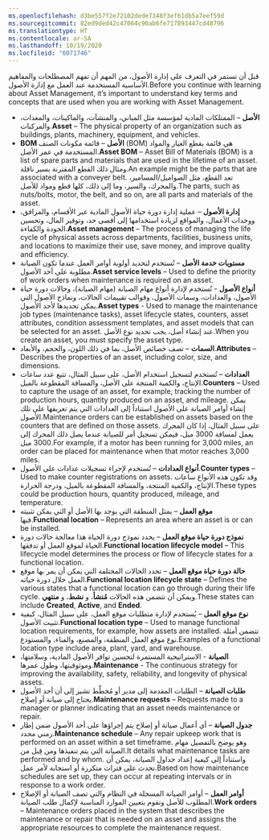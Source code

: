 ```yaml
---
ms.openlocfilehash: d3be557f2e72102dede7348f3ef61db5a7eef59d
ms.sourcegitcommit: 82ed9ded42c47064c90ab6fe717893447cd48796
ms.translationtype: HT
ms.contentlocale: ar-SA
ms.lasthandoff: 10/19/2020
ms.locfileid: "6071746"
---
```

<span data-ttu-id="a884f-101">قبل أن تستمر في التعرف على إدارة الأصول، من المهم أن تفهم المصطلحات والمفاهيم الأساسية المستخدمة عند العمل مع إدارة الأصول.</span><span class="sxs-lookup"><span data-stu-id="a884f-101">Before you continue with learning about Asset Management, it’s important to understand key terms and concepts that are used when you are working with Asset Management.</span></span>

- <span data-ttu-id="a884f-102">**الأصل** – الممتلكات المادية لمؤسسة مثل المباني، والمنشآت، والماكينات، والمعدات، والمركبات.</span><span class="sxs-lookup"><span data-stu-id="a884f-102">**Asset** – The physical property of an organization such as buildings, plants, machinery, equipment, and vehicles.</span></span>
- <span data-ttu-id="a884f-103">**BOM الأصل** – قائمة مكونات الصنف (BOM) هي قائمة بقطع الغيار والمواد المستخدمة في عمر الأصل.</span><span class="sxs-lookup"><span data-stu-id="a884f-103">**Asset BOM** – Asset Bill of Materials (BOM) is a list of spare parts and materials that are used in the lifetime of an asset.</span></span> <span data-ttu-id="a884f-104">ومثال ذلك القطع المقترنة بسير ناقلة.</span><span class="sxs-lookup"><span data-stu-id="a884f-104">An example might be the parts that are associated with a conveyer belt.</span></span> <span data-ttu-id="a884f-105">تعد القطع، مثل الصواميل/المسامير، والمحرك، والسير، وما إلى ذلك، كلها قطع ومواد للأصل.</span><span class="sxs-lookup"><span data-stu-id="a884f-105">The parts, such as nuts/bolts, motor, the belt, and so on, are all parts and materials of the asset.</span></span> 
- <span data-ttu-id="a884f-106">**إدارة الأصول** – عملية إدارة دورة حياة الأصول المادية عبر الأقسام، والمرافق، ووحدات الأعمال، والمواقع لزيادة استخدامها إلى أقصى حد، وتوفير المال، وتحسين الجودة والكفاءة.</span><span class="sxs-lookup"><span data-stu-id="a884f-106">**Asset management** – The process of managing the life cycle of physical assets across departments, facilities, business units, and locations to maximize their use, save money, and improve quality and efficiency.</span></span>
- <span data-ttu-id="a884f-107">**مستويات خدمة الأصل** – تُستخدم لتحديد أولوية أوامر العمل عندما تكون الصيانة مطلوبة على أحد الأصول.</span><span class="sxs-lookup"><span data-stu-id="a884f-107">**Asset service levels** – Used to define the priority of work orders when maintenance is required on an asset.</span></span>
- <span data-ttu-id="a884f-108">**أنواع الأصول** - تُستخدم لإدارة أنواع مهام الصيانة (مهام الصيانة)، وحالات دورة حياة الأصول، والعدادات، وسمات الأصول، وقوالب تقييمات الحالات، ونماذج الأصول التي يمكن تحديدها لأحد الأصول.</span><span class="sxs-lookup"><span data-stu-id="a884f-108">**Asset types** - Used to manage the maintenance job types (maintenance tasks), asset lifecycle states, counters, asset attributes, condition assessment templates, and asset models that can be selected for an asset.</span></span> <span data-ttu-id="a884f-109">عند إنشاء أصل، يجب تحديد نوع الأصل.</span><span class="sxs-lookup"><span data-stu-id="a884f-109">When you create an asset, you must specify the asset type.</span></span>
- <span data-ttu-id="a884f-110">**السمات** – تصف خصائص الأصل، بما في ذلك اللون، والحجم، والأبعاد.</span><span class="sxs-lookup"><span data-stu-id="a884f-110">**Attributes** – Describes the properties of an asset, including color, size, and dimensions.</span></span>
- <span data-ttu-id="a884f-111">**العدادات** – تُستخدم لتسجيل استخدام الأصل، على سبيل المثال، تتبع عدد ساعات الإنتاج، والكمية المنتجة على الأصل، والمسافة المقطوعة بالميل.</span><span class="sxs-lookup"><span data-stu-id="a884f-111">**Counters** – Used to capture the usage of an asset, for example, tracking the number of production hours, quantity produced on an asset, and mileage.</span></span> <span data-ttu-id="a884f-112">يمكن إنشاء أوامر الصيانة على الأصول استناداً إلى العدادات التي يتم تعريفها على تلك الأصول.</span><span class="sxs-lookup"><span data-stu-id="a884f-112">Maintenance orders can be established on assets based on the counters that are defined on those assets.</span></span> <span data-ttu-id="a884f-113">على سبيل المثال، إذا كان المحرك يعمل لمسافة 3000 ميل، فيمكن تسجيل أمر للصيانة عندما يصل ذلك المحرك إلى 3000 ميل.</span><span class="sxs-lookup"><span data-stu-id="a884f-113">For example, if a motor has been running for 3,000 miles, an order can be placed for maintenance when that motor reaches 3,000 miles.</span></span>
- <span data-ttu-id="a884f-114">**أنواع العدادات** – تُستخدم لإجراء تسجيلات عدادات على الأصول.</span><span class="sxs-lookup"><span data-stu-id="a884f-114">**Counter types** – Used to make counter registrations on assets.</span></span> <span data-ttu-id="a884f-115">وقد تكون هذه الأنواع ساعات الإنتاج، والكمية المنتجة، والمسافة المقطوعة بالميل، ودرجة الحرارة.</span><span class="sxs-lookup"><span data-stu-id="a884f-115">These types could be production hours, quantity produced, mileage, and temperature.</span></span>
- <span data-ttu-id="a884f-116">**موقع العمل** – يمثل المنطقة التي يوجد بها الأصل أو التي يمكن تثبيته فيها.</span><span class="sxs-lookup"><span data-stu-id="a884f-116">**Functional location** – Represents an area where an asset is or can be installed.</span></span>
- <span data-ttu-id="a884f-117">**نموذج دورة حياة موقع العمل** – يحدد نموذج دورة الحياة هذا معالجة حالات دورة الحياة لموقع العمل أو تدفقها.</span><span class="sxs-lookup"><span data-stu-id="a884f-117">**Functional location lifecycle model** – This lifecycle model determines the process or flow of lifecycle states for a functional location.</span></span> 
- <span data-ttu-id="a884f-118">**حالة دورة حياة موقع العمل** – تحدد الحالات المختلفة التي يمكن أن يمر بها موقع العمل خلال دورة حياته.</span><span class="sxs-lookup"><span data-stu-id="a884f-118">**Functional location lifecycle state** – Defines the various states that a functional location can go through during their life cycle.</span></span> <span data-ttu-id="a884f-119">ويمكن أن تتضمن هذه الحالات **‏‫مُنشأ‬**، و **نشط**، و **منتهي**.</span><span class="sxs-lookup"><span data-stu-id="a884f-119">These states can include **Created**, **Active**, and **Ended**.</span></span>
- <span data-ttu-id="a884f-120">**نوع موقع العمل** – يُستخدم لإدارة متطلبات موقع العمل، على سبيل المثال، كيفية تثبيت الأصول.</span><span class="sxs-lookup"><span data-stu-id="a884f-120">**Functional location type** – Used to manage functional location requirements, for example, how assets are installed.</span></span> <span data-ttu-id="a884f-121">تتضمن أمثلة نوع موقع العمل المنطقة، والمصنع، والفناء، والمستودع.</span><span class="sxs-lookup"><span data-stu-id="a884f-121">Examples of a functional location type include area, plant, yard, and warehouse.</span></span> 
- <span data-ttu-id="a884f-122">**الصيانة** - الاستراتيجية المستمرة لتحسين توافر الأصول المادية، وسلامتها، وموثوقيتها، وطول عمرها.</span><span class="sxs-lookup"><span data-stu-id="a884f-122">**Maintenance** - The continuous strategy for improving the availability, safety, reliability, and longevity of physical assets.</span></span>
- <span data-ttu-id="a884f-123">**‏‫طلبات الصيانة‬** – الطلبات المقدمة إلى مدير أو مُخطِّط تشير إلى أن أحد الأصول يحتاج إلى صيانة أو إصلاح.</span><span class="sxs-lookup"><span data-stu-id="a884f-123">**Maintenance requests** – Requests made to a manager or planner indicating that an asset needs maintenance or repair.</span></span> 
- <span data-ttu-id="a884f-124">**جدول الصيانة** – أي أعمال صيانة أو إصلاح يتم إجراؤها على أحد الأصول ضمن إطار زمني محدد.</span><span class="sxs-lookup"><span data-stu-id="a884f-124">**Maintenance schedule** – Any repair upkeep work that is performed on an asset within a set timeframe.</span></span> <span data-ttu-id="a884f-125">وهو يوضح بالتفصيل مهام الصيانة التي يتم تنفيذها ومن قِبل من.</span><span class="sxs-lookup"><span data-stu-id="a884f-125">It details what maintenance tasks are performed and by whom.</span></span> <span data-ttu-id="a884f-126">واستناداً إلى كيفية إعداد جداول الصيانة، يمكن أن تحدث على فترات متكررة أو استجابة لأمر عمل.</span><span class="sxs-lookup"><span data-stu-id="a884f-126">Based on how maintenance schedules are set up, they can occur at repeating intervals or in response to a work order.</span></span>
- <span data-ttu-id="a884f-127">**أوامر العمل** – أوامر الصيانة المسجلة في النظام والتي تصف الصيانة أو الإصلاح المطلوب للأصل وتقوم بتعيين الموارد المناسبة لإكمال طلب الصيانة.</span><span class="sxs-lookup"><span data-stu-id="a884f-127">**Work orders** – Maintenance orders placed in the system that describes the maintenance or repair that is needed on an asset and assigns the appropriate resources to complete the maintenance request.</span></span>
